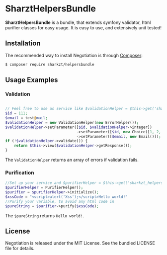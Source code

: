 SharztHelpersBundle
===========

**SharztHelpersBundle** is a bundle, that extends symfony validator, html purifier classes for easy usage. It is easy to use, and
extensively unit tested!

Installation
------------

The recommended way to install Negotiation is through
[Composer](http://getcomposer.org/):

```bash
$ composer require sharkzt/helpersbundle
```


Usage Examples
--------------

### Validation

``` php

// Feel free to use as service like $validationHelper = $this->get('sharkzt_helpers.validation_helper');
$id = 111;
$email = test@mail;
$validationHelper = new ValidationHelper(new ErrorHelper());
$validationHelper->setParameter([$id, $validationHelper->integer])
                                ->setParameter([$id, new Choice([1, 2, 3])])
                                ->setParameter([$email, new Email()]);
if (!$validationHelper->validate()) {
    return $this->view($validationHelper->getResponse());
}
```

The `ValidationHelper` returns an array of errors if validation fails.

### Purification

``` php
//Set up your service and $purifierHelper = $this->get('sharkzt_helpers.purifier_helper');
$purifierHelper = PurifierHelper();
$purifier = $purifierHelper->initialize();
$xssCode = "<script>alert('Xss');</script>Hello world!"
//Purify your variable, to avoid any html code in
$pureString = $purifier->purify($xssCode);

```

The `$pureString` returns `Hello world!`.

License
-------

Negotiation is released under the MIT License. See the bundled LICENSE file for
details.
